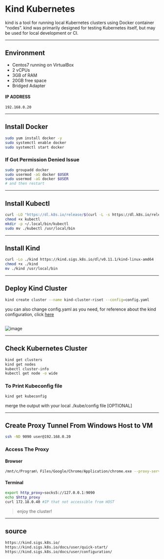 # Kind Kubernetes
kind is a tool for running local Kubernetes clusters using Docker container “nodes”.
kind was primarily designed for testing Kubernetes itself, but may be used for local development or CI.

---

## Environment
- Centos7 running on VirtualBox
- 2 vCPUs
- 3GB of RAM 
- 20GB free space
- Bridged Adapter

#### IP ADDRESS
`192.168.0.20`

---
## Install Docker
```bash
sudo yum install docker -y
sudo systemctl enable docker
sudo systemctl start docker
```
### If Got Permission Denied Issue
```bash
sudo groupadd docker
sudo usermod -aG docker $USER
sudo usermod -aG docker $USER
# and then restart
```
---
## Install Kubectl
```bash
curl -LO "https://dl.k8s.io/release/$(curl -L -s https://dl.k8s.io/release/stable.txt)/bin/linux/amd64/kubectl"
chmod +x kubectl
mkdir -p ~/.local/bin/kubectl
sudo mv ./kubectl /usr/local/bin
```
---
## Install Kind
```bash
curl -Lo ./kind https://kind.sigs.k8s.io/dl/v0.11.1/kind-linux-amd64
chmod +x ./kind
mv ./kind /usr/local/bin
```
---
## Deploy Kind Cluster
```bash
kind create cluster --name kind-cluster-riset --config=config.yaml
```
you can also change config.yaml as you need, for reference about the kind configuration, click [here](https://kind.sigs.k8s.io/docs/user/configuration/)

## 
![image](https://d33wubrfki0l68.cloudfront.net/e0f6f1da25268d7a0f4ca71368f5b8ab6ae68102/fcc29/images/kind-create-cluster.png)

---
## Check Kubernetes Cluster
```bash
kind get clusters
kind get nodes
kubectl cluster-info
kubectl get node -o wide
```
### To Print Kubeconfig file
```bash 
kind get kubeconfig
```
merge the output with your local ./kube/config file [OPTIONAL]

---
## Create Proxy Tunnel From Windows Host to VM
```bash
ssh -ND 9090 user@192.168.0.20
```
### Access The Proxy
#### Browser
```bash
/mnt/c/Program\ Files/Google/Chrome/Application/chrome.exe --proxy-server="socks5://localhost:9090"
```
#### Terminal 
```bash
export http_proxy=socks5://127.0.0.1:9090
echo $http_proxy
curl 172.18.0.40 #IP that not accessible from HOST
```

>enjoy the cluster!
---
## source
```bash
https://kind.sigs.k8s.io/
https://kind.sigs.k8s.io/docs/user/quick-start/
https://kind.sigs.k8s.io/docs/user/configuration/
```